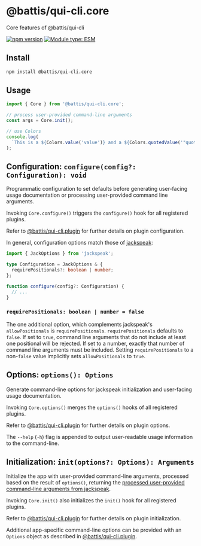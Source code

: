# @battis/qui-cli.core

Core features of @battis/qui-cli

[![npm version](https://badge.fury.io/js/@battis%2Fqui-cli.core.svg)](https://badge.fury.io/js/@battis%2Fqui-cli.core)
[![Module type: ESM](https://img.shields.io/badge/module%20type-esm-brightgreen)](https://nodejs.org/api/esm.html)

## Install

```sh
npm install @battis/qui-cli.core
```

## Usage

```ts
import { Core } from '@battis/qui-cli.core';

// process user-provided command-line arguments
const args = Core.init();

// use Colors
console.log(
  `This is a ${Colors.value('value')} and a ${Colors.quotedValue('"quoted value"')}.`
);
```

## Configuration: `configure(config?: Configuration): void`

Programmatic configuration to set defaults before generating user-facing usage documentation or processing user-provided command line arguments.

Invoking `Core.configure()` triggers the `configure()` hook for all registered plugins.

Refer to [@battis/qui-cli.plugin](https://github.com/battis/qui-cli/blob/main/packages/plugin/README.md#configuration) for further details on plugin configuration.

In general, configuration options match those of [jackspeak](https://www.npmjs.com/package/jackspeak#user-content-jackoptions-jackoptions----jack):

```ts
import { JackOptions } from 'jackspeak';

type Configuration = JackOptions & {
  requirePositionals?: boolean | number;
};

function configure(config?: Configuration) {
  // ...
}
```

### `requirePositionals: boolean | number = false`

The one additional option, which complements jackspeak's `allowPositionals` is `requirePositionals`. `requirePositionals` defaults to `false`. If set to `true`, command line arguments that do not include at least one positional will be rejected. If set to a number, exactly that number of command line arguments must be included. Setting `requirePositionals` to a non-`false` value implicitly sets `allowPositionals` to `true`.

## Options: `options(): Options`

Generate command-line options for jackspeak initialization and user-facing usage documentation.

Invoking `Core.options()` merges the `options()` hooks of all registered plugins.

Refer to [@battis/qui-cli.plugin](https://github.com/battis/qui-cli/blob/main/packages/plugin/README.md#options) for further details on plugin options.

The `--help` (`-h`) flag is appended to output user-readable usage information to the command-line.

## Initialization: `init(options?: Options): Arguments`

Initialize the app with user-provided command-line arguments, processed based on the result of `options()`, returning the [processed user-provided command-line arguments from jackspeak](https://www.npmjs.com/package/jackspeak#user-content-jackparseargs-string--processargv--positionals-string-values-optionsresults-).

Invoking `Core.init()` also initializes the `init()` hook for all registered plugins.

Refer to [@battis/qui-cli.plugin](https://github.com/battis/qui-cli/blob/main/packages/plugin/README.md#initialization) for further details on plugin initialization.

Additional app-specific command-line options can be provided with an `Options` object as described in [@battis/qui-cli.plugin](https://github.com/battis/qui-cli/blob/main/packages/plugin/README.md#options).
